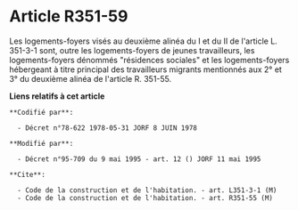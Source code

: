 # Article R351-59

Les logements-foyers visés au deuxième alinéa du I et du II de l'article L. 351-3-1 sont, outre les logements-foyers de
jeunes travailleurs, les logements-foyers dénommés "résidences sociales" et les logements-foyers hébergeant à titre principal
des travailleurs migrants mentionnés aux 2° et 3° du deuxième alinéa de l'article R. 351-55.

**Liens relatifs à cet article**

	**Codifié par**:

	  - Décret n°78-622 1978-05-31 JORF 8 JUIN 1978

	**Modifié par**:

	  - Décret n°95-709 du 9 mai 1995 - art. 12 () JORF 11 mai 1995

	**Cite**:

	  - Code de la construction et de l'habitation. - art. L351-3-1 (M)
	  - Code de la construction et de l'habitation. - art. R351-55 (M)
